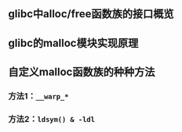 ## glibc中alloc/free函数族的接口概览

## glibc的malloc模块实现原理

## 自定义malloc函数族的种种方法
### 方法1：`__warp_*`
### 方法2：`ldsym() & -ldl`
